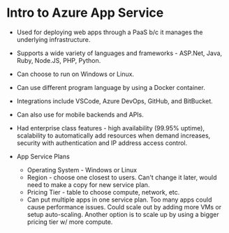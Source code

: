 # Intro to Azure App Service

- Used for deploying web apps through a PaaS b/c it manages the underlying infrastructure. 
- Supports a wide variety of languages and frameworks - ASP.Net, Java, Ruby, Node.JS, PHP, Python.
- Can choose to run on Windows or Linux.
- Can use different program language by using a Docker container.
- Integrations include VSCode, Azure DevOps, GitHub, and BitBucket. 
- Can also use for mobile backends and APIs.
- Had enterprise class features - high availability (99.95% uptime), scalability to automatically add resources when demand increases, security with authentication and IP address access control.

- App Service Plans
    - Operating System - Windows or Linux
    - Region - choose one closest to users. Can't change it later, would need to make a copy for new service plan.
    - Pricing Tier - table to choose compute, network, etc.
    * Can put multiple apps in one service plan. Too many apps could cause performance issues. Could scale out by adding more VMs or setup auto-scaling. Another option is to scale up by using a bigger pricing tier w/ more compute.